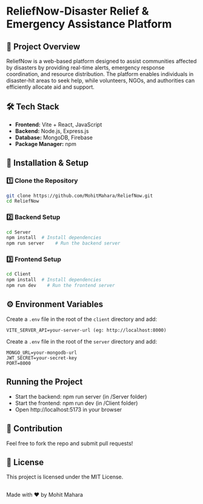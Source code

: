 # ReliefNow-Disaster Relief & Emergency Assistance Platform

## 📌 Project Overview
ReliefNow is a web-based platform designed to assist communities affected by disasters by providing real-time alerts, emergency response coordination, and resource distribution. The platform enables individuals in disaster-hit areas to seek help, while volunteers, NGOs, and authorities can efficiently allocate aid and support.

## 🛠️ Tech Stack
- **Frontend:** Vite + React, JavaScript
- **Backend:** Node.js, Express.js
- **Database:** MongoDB, Firebase
- **Package Manager:** npm

## 🚀 Installation & Setup

### 1️⃣ Clone the Repository
```sh
git clone https://github.com/MohitMahara/ReliefNow.git
cd ReliefNow
```

### 2️⃣ Backend Setup
```sh
cd Server
npm install  # Install dependencies
npm run server    # Run the backend server
```

### 3️⃣ Frontend Setup
```sh
cd Client
npm install  # Install dependencies
npm run dev    # Run the frontend server
```

## ⚙️ Environment Variables

Create a `.env` file in the root of the `client` directory and add:
```
VITE_SERVER_API=your-server-url (eg: http://localhost:8000)

```

Create a `.env` file in the root of the `server` directory and add:
```
MONGO_URL=your-mongodb-url
JWT_SECRET=your-secret-key
PORT=8000
```
## Running the Project
- Start the backend: npm run server (in /Server folder)
- Start the frontend: npm run dev (in /Client folder)
- Open http://localhost:5173 in your browser

## 🤝 Contribution

Feel free to fork the repo and submit pull requests!

## 📜 License

This project is licensed under the MIT License.


##
Made with ❤️ by Mohit Mahara
